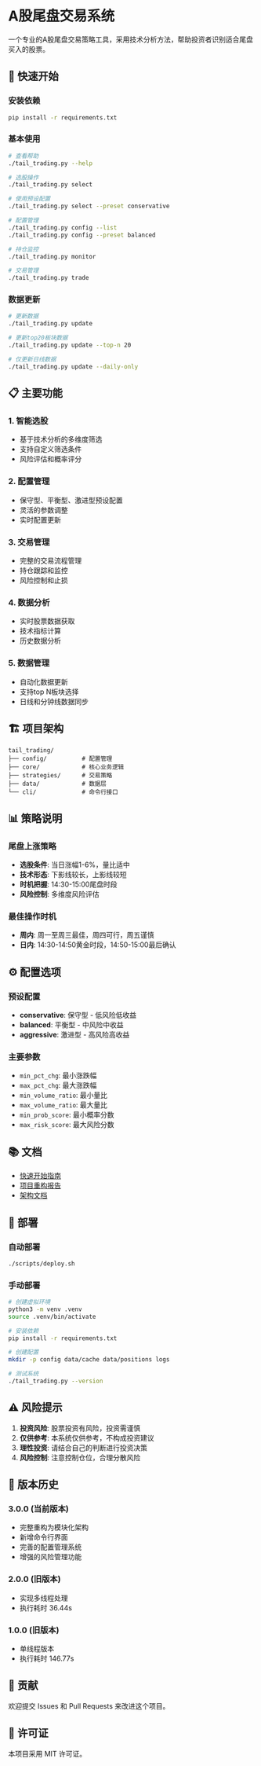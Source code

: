 # A股尾盘交易系统

一个专业的A股尾盘交易策略工具，采用技术分析方法，帮助投资者识别适合尾盘买入的股票。

## 🚀 快速开始

### 安装依赖
```bash
pip install -r requirements.txt
```

### 基本使用
```bash
# 查看帮助
./tail_trading.py --help

# 选股操作
./tail_trading.py select

# 使用预设配置
./tail_trading.py select --preset conservative

# 配置管理
./tail_trading.py config --list
./tail_trading.py config --preset balanced

# 持仓监控
./tail_trading.py monitor

# 交易管理
./tail_trading.py trade
```

### 数据更新
```bash
# 更新数据
./tail_trading.py update

# 更新top20板块数据
./tail_trading.py update --top-n 20

# 仅更新日线数据
./tail_trading.py update --daily-only
```

## 📋 主要功能

### 1. 智能选股
- 基于技术分析的多维度筛选
- 支持自定义筛选条件
- 风险评估和概率评分

### 2. 配置管理
- 保守型、平衡型、激进型预设配置
- 灵活的参数调整
- 实时配置更新

### 3. 交易管理
- 完整的交易流程管理
- 持仓跟踪和监控
- 风险控制和止损

### 4. 数据分析
- 实时股票数据获取
- 技术指标计算
- 历史数据分析

### 5. 数据管理
- 自动化数据更新
- 支持top N板块选择
- 日线和分钟线数据同步

## 🏗️ 项目架构

```
tail_trading/
├── config/          # 配置管理
├── core/            # 核心业务逻辑
├── strategies/      # 交易策略
├── data/            # 数据层
└── cli/             # 命令行接口
```

## 📊 策略说明

### 尾盘上涨策略
- **选股条件**: 当日涨幅1-6%，量比适中
- **技术形态**: 下影线较长，上影线较短
- **时机把握**: 14:30-15:00尾盘时段
- **风险控制**: 多维度风险评估

### 最佳操作时机
- **周内**: 周一至周三最佳，周四可行，周五谨慎
- **日内**: 14:30-14:50黄金时段，14:50-15:00最后确认

## ⚙️ 配置选项

### 预设配置
- **conservative**: 保守型 - 低风险低收益
- **balanced**: 平衡型 - 中风险中收益  
- **aggressive**: 激进型 - 高风险高收益

### 主要参数
- `min_pct_chg`: 最小涨跌幅
- `max_pct_chg`: 最大涨跌幅
- `min_volume_ratio`: 最小量比
- `max_volume_ratio`: 最大量比
- `min_prob_score`: 最小概率分数
- `max_risk_score`: 最大风险分数

## 📚 文档

- [快速开始指南](QUICK_START.md)
- [项目重构报告](PROJECT_RESTRUCTURE_REPORT.md)
- [架构文档](docs/architecture.md)

## 🔧 部署

### 自动部署
```bash
./scripts/deploy.sh
```

### 手动部署
```bash
# 创建虚拟环境
python3 -m venv .venv
source .venv/bin/activate

# 安装依赖
pip install -r requirements.txt

# 创建配置
mkdir -p config data/cache data/positions logs

# 测试系统
./tail_trading.py --version
```

## ⚠️ 风险提示

1. **投资风险**: 股票投资有风险，投资需谨慎
2. **仅供参考**: 本系统仅供参考，不构成投资建议
3. **理性投资**: 请结合自己的判断进行投资决策
4. **风险控制**: 注意控制仓位，合理分散风险

## 📜 版本历史

### 3.0.0 (当前版本)
- 完整重构为模块化架构
- 新增命令行界面
- 完善的配置管理系统
- 增强的风险管理功能

### 2.0.0 (旧版本)
- 实现多线程处理
- 执行耗时 36.44s

### 1.0.0 (旧版本)
- 单线程版本
- 执行耗时 146.77s

## 🤝 贡献

欢迎提交 Issues 和 Pull Requests 来改进这个项目。

## 📄 许可证

本项目采用 MIT 许可证。
